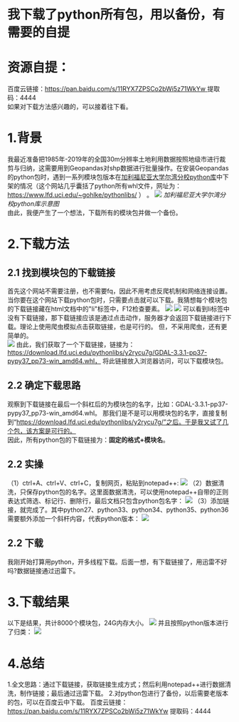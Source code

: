#  我下载了python所有包，用以备份，有需要的自提

# 资源自提：
百度云链接：[https://pan.baidu.com/s/11RYX7ZPSCo2bWi5z71WkYw ](https://pan.baidu.com/s/11RYX7ZPSCo2bWi5z71WkYw)
提取码：4444   
如果对下载方法感兴趣的，可以接着往下看。
# 1.背景
我最近准备把1985年-2019年的全国30m分辨率土地利用数据按照地级市进行裁剪与归纳，这需要用到Geopandas对shp数据进行批量操作。在安装Geopandas的python包时，遇到一系列模块包版本在[加利福尼亚大学尔湾分校python库](https://www.lfd.uci.edu/~gohlke/pythonlibs/)中下架的情况（这个网站几乎囊括了python所有whl文件，网址为：https://www.lfd.uci.edu/~gohlke/pythonlibs/ ） 。
![](https://gitee.com/kitmyfaceplease/image_upload/raw/master/img/202108142234197.png)
*加利福尼亚大学尔湾分校python库示意图*  
由此，我便产生了一个想法，下载所有的模块包并做一个备份。

# 2.下载方法
## 2.1 找到模块包的下载链接
首先这个网站不需要注册，也不需要fq，因此不用考虑反爬机制和网络连接设置。  
当你要在这个网站下载python包时，只需要点击就可以下载。我猜想每个模块包的下载链接藏在html文档中的"li"标签中，F12检查要素。 
![](https://gitee.com/kitmyfaceplease/image_upload/raw/master/img/202108142257516.gif)
![](https://gitee.com/kitmyfaceplease/image_upload/raw/master/img/202108142303759.png)
可以看到li标签中没有下载链接，那下载链接应该是通过点击动作，服务器才会返回下载链接进行下载。理论上使用爬虫模拟点击获取链接，也是可行的。
但，不采用爬虫，还有更简单的。  
![](https://gitee.com/kitmyfaceplease/image_upload/raw/master/img/202108142311583.png)
由此，我们获取了一个下载链接，链接为：  
https://download.lfd.uci.edu/pythonlibs/y2rycu7g/GDAL-3.3.1-pp37-pypy37_pp73-win_amd64.whl， 将此链接放入浏览器访问，可以下载模块包。

## 2.2 确定下载思路
观察到下载链接在最后一个斜杠后的为模块包的名字，比如：GDAL-3.3.1-pp37-pypy37_pp73-win_amd64.whl。
那我们是不是可以用模块包的名字，直接复制到“https://download.lfd.uci.edu/pythonlibs/y2rycu7g/”之后。于是我又试了几个包，该方案是可行的。  
因此，所有python包的下载链接为：**固定的格式+模块名**。
## 2.2 实操
（1）ctrl+A、ctrl+V、ctrl+C，复制网页，粘贴到notepad++:
![](https://gitee.com/kitmyfaceplease/image_upload/raw/master/img/202108142326522.png)
（2）数据清洗，只保存python包的名字。这里面数据清洗，可以使用notepad++自带的正则表达式筛选、标记行、删除行，最后文档只包含python包名字：
![](https://gitee.com/kitmyfaceplease/image_upload/raw/master/img/202108142330141.png)
（3）添加链接，就完成了。其中python27、python33、python34、python35、python36需要额外添加一个斜杆内容，代表python版本：
![](https://gitee.com/kitmyfaceplease/image_upload/raw/master/img/202108142335056.png)
## 2.2 下载
我刚开始打算用python，开多线程下载。后面一想，有下载链接了，用迅雷不好吗?数据链接通过迅雷下。
# 3.下载结果
以下是结果，共计8000个模块包，24G内存大小。
![](https://gitee.com/kitmyfaceplease/image_upload/raw/master/img/202108142218017.png)
并且按照python版本进行了归类：
![](https://gitee.com/kitmyfaceplease/image_upload/raw/master/img/202108142339110.png)

# 4.总结
1.全文思路：通过下载链接，获取链接生成方式；然后利用notepad++进行数据清洗，制作链接；最后通过迅雷下载。
2.对python包进行了备份，以后需要老版本的包，可以在百度云中下载。
百度云链接：https://pan.baidu.com/s/11RYX7ZPSCo2bWi5z71WkYw
提取码：4444